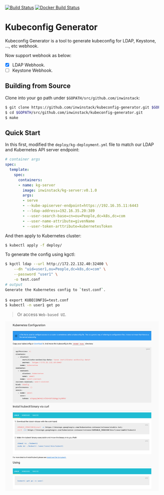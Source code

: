 [![Build Status](https://travis-ci.org/inwinstack/kubeconfig-generator.svg?branch=master)](https://travis-ci.org/inwinstack/kubeconfig-generator) [![Docker Build Status](https://img.shields.io/docker/build/inwinstack/kg-server.svg)](https://hub.docker.com/r/inwinstack/kg-server/)

# Kubeconfig Generator
Kubeconfig Generator is a tool to generate kubeconfig for LDAP, Keystone, ..., etc webhook.

Now support webhook as below:
* [x] LDAP Webhook.
* [ ] Keystone Webhook.

## Building from Source
Clone into your go path under `$GOPATH/src/github.com/inwinstack`:
```sh
$ git clone https://github.com/inwinstack/kubeconfig-generator.git $GOPATH/src/github.com/inwinstack/kubeconfig-generator.git
$ cd $GOPATH/src/github.com/inwinstack/kubeconfig-generator.git
$ make
```

## Quick Start
In this first, modified the `deploy/kg-deployment.yml` file to match our LDAP and Kubernetes API server endpoint:
```yml
# container args
spec:
  template:
    spec:
      containers:
      - name: kg-server
        image: inwinstack/kg-server:v0.1.0
        args:
        - serve
        - --kube-apiserver-endpoint=https://192.16.35.11:6443
        - --ldap-address=192.16.35.20:389
        - --user-search-base=cn=ou=People,dc=k8s,dc=com
        - --user-name-attribute=givenName
        - --user-token-arttribute=kubernetesToken
```

And then apply to Kubernetes cluster:
```sh
$ kubectl apply -f deploy/
```

To generate the config using kgctl:
```sh
$ kgctl ldap --url http://172.22.132.40:32400 \
    --dn "uid=user1,ou=People,dc=k8s,dc=com" \
    --password "user1" \
    -o test.conf
# output
Generate the Kubernetes config to `test.conf`.

$ export KUBECONFIG=test.conf
$ kubectl -n user1 get po
```
> Or access `Web-based UI`.

![web-ui](snapshots/home.png)
